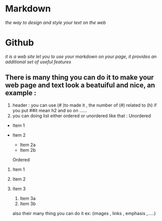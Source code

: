 # Markdown  
_the way to design and style your text on the web_
# Github
_it is a web site let you to use your markdown on your page, it  provides an additional set of useful features_
## There is many thing you can do it to make your web page and text look a beatuiful and nice, an example :
1. header : you can use (# )to made it , the number of (#) related to (h) if you put ##it mean h2 and so on ......
2. you can doing list either ordered or unordered like that :
Unordered
* Item 1
* Item 2
  * Item 2a
  * Item 2b
  
  Ordered
1. Item 1
1. Item 2
1. Item 3
   1. Item 3a
   1. Item 3b
   
   also their many thing you can do it ex: (images , links , emphasis ,.....) 
